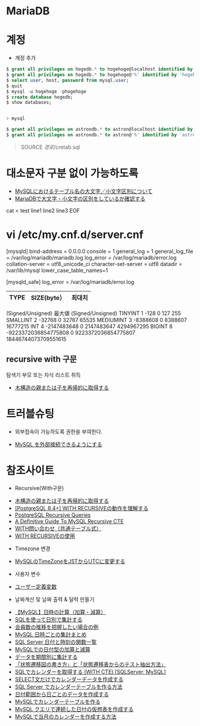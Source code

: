 # MariaDB
# 계정
* 계정 추가
```sql
$ grant all privileges on hogedb.* to hogehoge@localhost identified by 'hogehoge';
$ grant all privileges on hogedb.* to hogehoge@'%' identified by 'hogehoge';
$ select user, host, password from mysql.user;
$ quit
$ mysql -u hogehoge -phogehoge
$ create database hogedb;
$ show databases;


> mysql

$ grant all privileges on astrondb.* to astron@localhost identified by 'astron';
$ grant all privileges on astrondb.* to astron@'%' identified by 'astron';

```

> SOURCE $경로$/cretab.sql

# 대소문자 구분 없이 가능하도록 
- [MySQLにおけるテーブル名の大文字／小文字区別について](https://wd3ie.hatenadiary.org/entry/20110309/1299647373)
- [MariaDBで大文字・小文字の区別をしているか確認する](http://osprey-jp.hatenablog.com/entry/2017/06/02/092419)


cat <<EOF > test
line1
line2
line3
EOF
# vi  /etc/my.cnf.d/server.cnf
[mysqld]
bind-address = 0.0.0.0
console = 1
general_log = 1
general_log_file = /var/log/mariadb/mariadb.log
log_error = /var/log/mariadb/error.log
collation-server = utf8_unicode_ci
character-set-server = utf8
datadir = /var/lib/mysql
lower_case_table_names=1

[mysqld_safe]
log_error = /var/log/mariadb/error.log


|TYPE|SIZE(byte）|최대치
|-|-|-|
(Signed/Unsigned)	最大値
(Signed/Unsigned)
TINYINT	1	-128
0	127
255
SMALLINT	2	-32768
0	32767
65535
MEDIUMINT	3	-8388608
0	8388607
16777215
INT	4	-2147483648
0	2147483647
4294967295
BIGINT	8	-9223372036854775808
0	9223372036854775807
18446744073709551615

## recursive with 구문
탐색기 부모 또는 자식 리스트 취득
- [木構造の親または子を再帰的に取得する](https://qiita.com/neko_the_shadow/items/d401e0c23892b0d53c2a)


# 트러블슈팅
* 외부접속이 가능하도록 권한을 부여한다.
- [MySQL を外部接続できるようにする](http://yosugi.hatenablog.jp/entry/2013/06/23/185240)

# 참조사이트
* Recursive(With구문)
- [木構造の親または子を再帰的に取得する](https://qiita.com/neko_the_shadow/items/d401e0c23892b0d53c2a)
- [[PostgreSQL 8.4+] WITH RECURSIVEの動作を理解する](https://qiita.com/anqooqie/items/fac5aeb74169f1634c87)
- [PostgreSQL Recursive Queries](https://medium.com/@josephharwood_62087/postgresql-recursive-queries-610a16e772b8)
- [A Definitive Guide To MySQL Recursive CTE](https://www.mysqltutorial.org/mysql-recursive-cte/)
- [WITH問い合わせ（共通テーブル式）](https://www.postgresql.jp/document/9.6/html/queries-with.html)
- [WITH RECURSIVEの使用](https://qiita.com/SE-studying-now/items/18a7c1305f552718cec0)

* Timezone 변경
- [MySQLのTimeZoneをJSTからUTCに変更する](https://qiita.com/saicologic/items/4bc72dc53f25412ca112)

* 사용자 변수
- [ユーザー定義変数](https://dev.mysql.com/doc/refman/5.6/ja/user-variables.html)

* 날짜계산 및 날짜 출력 & 달력 만들기
- [【MySQL】日時の計算（加算・減算）](https://qiita.com/azusanakano/items/f33bce0664d851a88666)
- [SQLを使って日別で集計する](https://blog.ch3cooh.jp/entry/20140113/1389588740)
- [会員数の推移を把握したい場合の例](https://kanetann.hatenablog.com/entry/2014/10/23/182440)
- [MySQL 日時ごとの集計まとめ](https://qiita.com/yakatsuka/items/2906011803500ebd4390)
- [SQL Server 日付と時刻の関数一覧](https://johobase.com/sqlserver-datetime-function/)
- [MySQLでの日付型の加算と減算](https://qiita.com/sakura1116/items/3fef2ca5b5280eae22e8)
- [データを期間別に集計する](http://skill-note.net/post-405/)
- [「状態遷移図の書き方」と「状態遷移表からのテスト抽出方法」](https://www.wakuwakubank.com/posts/290-design-state/)
- [SQLでカレンダーを取得する (WITH CTE) [SQLServer, MySQL]](https://johobase.com/select-calendar-sql/)
- [SELECT文だけでカレンダーデータを作成する](https://sqlite-date.com/calendar)
- [SQL Server でカレンダーテーブルを作る方法](https://www.kwbtblog.com/entry/2019/06/27/003656)
- [日付範囲から日ごとのデータを作成する](https://sql55.com/query/date-range-to-list-of-dates.php)
- [MySQLでカレンダーテーブルを作る](https://kuniaki12.hatenablog.com/entry/2017/08/17/122826)
- [MySQL クエリで連続した日付の仮想表を作成する](https://symfoware.blog.fc2.com/blog-entry-1713.html)
- [MySQLで当月のカレンダーを作成する方法](https://lightgauge.net/database/mysql/5402/)


